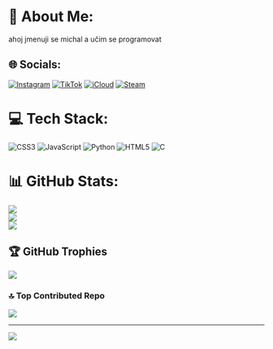 # 💫 About Me:
ahoj jmenuji se michal a učim se programovat


## 🌐 Socials:
[![Instagram](https://img.shields.io/badge/Instagram-%23E4405F.svg?logo=Instagram&logoColor=white)](https://instagram.com/_michal.cz_) 
[![TikTok](https://img.shields.io/badge/TikTok-black.svg?logo=tiktok&logoColor=white)](https://www.tiktok.com/@ig_michal.cz_)
[![iCloud](https://img.shields.io/badge/iCloud-michal%40icloud.com-000000?logo=apple&logoColor=white)](mailto:medvidekcz@icloud.com)
[![Steam](https://img.shields.io/badge/Steam-000000.svg?logo=steam&logoColor=white)](https://steamcommunity.com/profiles/76561199066144090/)

# 💻 Tech Stack:
![CSS3](https://img.shields.io/badge/css3-%231572B6.svg?style=for-the-badge&logo=css3&logoColor=white) ![JavaScript](https://img.shields.io/badge/javascript-%23323330.svg?style=for-the-badge&logo=javascript&logoColor=%23F7DF1E) ![Python](https://img.shields.io/badge/python-3670A0?style=for-the-badge&logo=python&logoColor=ffdd54) ![HTML5](https://img.shields.io/badge/html5-%23E34F26.svg?style=for-the-badge&logo=html5&logoColor=white) ![C](https://img.shields.io/badge/c-%2300599C.svg?style=for-the-badge&logo=c&logoColor=white)
# 📊 GitHub Stats:
![](https://github-readme-stats.vercel.app/api?username=MichalNgu&theme=dark&hide_border=true&include_all_commits=false&count_private=false)<br/>
![](https://github-readme-streak-stats.herokuapp.com/?user=MichalNgu&theme=dark&hide_border=true)<br/>
![](https://github-readme-stats.vercel.app/api/top-langs/?username=MichalNgu&theme=dark&hide_border=true&include_all_commits=false&count_private=false&layout=compact)

## 🏆 GitHub Trophies
![](https://github-profile-trophy.vercel.app/?username=MichalNgu&theme=radical&no-frame=false&no-bg=true&margin-w=4)

### 🔝 Top Contributed Repo
![](https://github-contributor-stats.vercel.app/api?username=MichalNgu&limit=5&theme=dark&combine_all_yearly_contributions=true)

---
[![](https://visitcount.itsvg.in/api?id=MichalNgu&icon=0&color=0)](https://visitcount.itsvg.in)

<!-- Proudly created with GPRM ( https://gprm.itsvg.in ) -->
